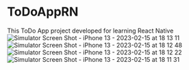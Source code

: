 # ToDoAppRN
This ToDo App project developed for learning React Native
![Simulator Screen Shot - iPhone 13 - 2023-02-15 at 18 13 11](https://user-images.githubusercontent.com/70464535/219068163-a567501c-0625-4b9e-8c48-9daa09d65c84.png)
![Simulator Screen Shot - iPhone 13 - 2023-02-15 at 18 12 48](https://user-images.githubusercontent.com/70464535/219068183-09da69bc-7934-41aa-a4db-83dbe5de9f12.png)
![Simulator Screen Shot - iPhone 13 - 2023-02-15 at 18 12 22](https://user-images.githubusercontent.com/70464535/219068195-ada9e11a-71f6-4376-986e-1dad2b6f8533.png)
![Simulator Screen Shot - iPhone 13 - 2023-02-15 at 18 11 31](https://user-images.githubusercontent.com/70464535/219068204-cc903b5f-b115-49e3-a5c5-c437f3fd37af.png)
